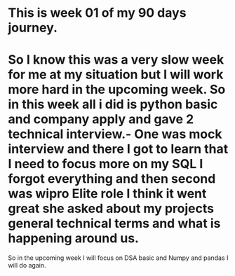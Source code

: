 # This is week 01 of my 90 days journey.
So I know this was a very slow week for me at my situation but I will work more hard in the upcoming week.
So in this week all i did is python basic and company apply and gave 2 technical interview.-
            One was mock interview and there I got to learn that I need to focus more on my SQL I forgot everything and then 
            second was wipro Elite role I think it went great she asked about my projects general technical terms and what is happening around us. 
=========
So in the upcoming week I will focus on DSA basic and Numpy and pandas I will do again.